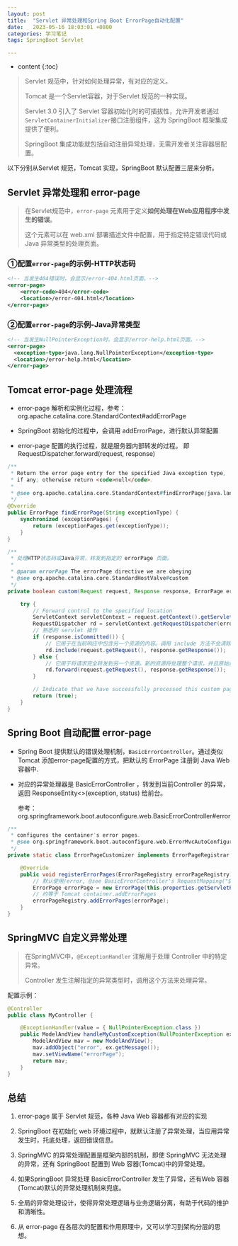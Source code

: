 ```yaml
---
layout: post
title:  "Servlet 异常处理和Spring Boot ErrorPage自动化配置"
date:   2023-05-16 18:03:01 +0800
categories: 学习笔记
tags: SpringBoot Servlet

---
```


* content
{:toc}

> Servlet 规范中，针对如何处理异常，有对应的定义。
> 
> Tomcat 是一个Servlet容器，对于Servlet 规范的一种实现。
> 
> Servlet 3.0 引入了 Servlet 容器初始化时的可插拔性，允许开发者通过`ServletContainerInitializer`接口注册组件，这为 SpringBoot 框架集成提供了便利。 
> 
> SpringBoot 集成功能就包括自动注册异常处理，无需开发者关注容器层配置。

以下分别从Servlet 规范，Tomcat 实现，SpringBoot 默认配置三层来分析。

## Servlet 异常处理和 error-page

> 在Servlet规范中，`error-page` 元素用于定义**如何处理在Web应用程序中发生的错误**。
> 
> 这个元素可以在 web.xml 部署描述文件中配置，用于指定特定错误代码或 Java 异常类型的处理页面。

### ①配置`error-page`的示例-HTTP状态码

```xml
<!-- 当发生404错误时，会显示/error-404.html页面。-->
<error-page>
    <error-code>404</error-code>
    <location>/error-404.html</location>
</error-page> 
```

### ②配置`error-page`的示例-Java异常类型

```xml
<!-- 当发生NullPointerException时，会显示/error-help.html页面。-->
<error-page>  
  <exception-type>java.lang.NullPointerException</exception-type>  
  <location>/error-help.html</location>  
</error-page>
```

## Tomcat error-page 处理流程

- error-page 解析和实例化过程，参考： org.apache.catalina.core.StandardContext#addErrorPage

- SpringBoot 初始化的过程中，会调用 addErrorPage，进行默认异常配置

- error-page 配置的执行过程，就是服务器内部转发的过程。 即 RequestDispatcher.forward(request, response)

```java
/**
 * Return the error page entry for the specified Java exception type,
 * if any; otherwise return <code>null</code>. 
 *
 * @see org.apache.catalina.core.StandardContext#findErrorPage(java.lang.String)
 */
@Override
public ErrorPage findErrorPage(String exceptionType) {
    synchronized (exceptionPages) {
        return (exceptionPages.get(exceptionType));
    }
}
```

```java
/**
 * 处理HTTP状态码或Java异常，转发到指定的 errorPage 页面。
 * 
 * @param errorPage The errorPage directive we are obeying
 * @see org.apache.catalina.core.StandardHostValve#custom
 */
private boolean custom(Request request, Response response, ErrorPage er    rorPage) {

    try {
        // Forward control to the specified location
        ServletContext servletContext = request.getContext().getServletContext();
        RequestDispatcher rd = servletContext.getRequestDispatcher(errorPage.                    getLocation());
        // 熟悉的 servlet 操作
        if (response.isCommitted()) {
            // 它用于在当前响应中包含另一个资源的内容。调用 include 方法不会清除响应缓冲区，当前Servlet的输出和被包含资源的输出将一起发送给客户端。
            rd.include(request.getRequest(), response.getResponse());
        } else {
            // 它用于将请求完全转发到另一个资源。新的资源将处理整个请求，并且原始请求的响应将被丢弃。
            rd.forward(request.getRequest(), response.getResponse());
        }

        // Indicate that we have successfully processed this custom page
        return (true);
    }
} 
```

## Spring Boot 自动配置 error-page

- Spring Boot 提供默认的错误处理机制，`BasicErrorController`。通过类似 Tomcat 添加error-page配置的方式，把默认的 ErrorPage 注册到 Java Web 容器中.

- 对应的异常处理器是 BasicErrorController ，转发到当前Controller 的异常，返回 ResponseEntity<>(exception, status) 给前台。
  
  参考：org.springframework.boot.autoconfigure.web.BasicErrorController#error

```java
/**
 * configures the container's error pages.
 * @see org.springframework.boot.autoconfigure.web.ErrorMvcAutoConfiguration
 */
private static class ErrorPageCustomizer implements ErrorPageRegistrar, Ordered {

    @Override
    public void registerErrorPages(ErrorPageRegistry errorPageRegistry) {
        // 默认使用/error, @see BasicErrorController's RequestMapping("${server.error.path:${error.path:/error}}")
        ErrorPage errorPage = new ErrorPage(this.properties.getServletPrefix() + this.properties.getError().getPath());
        // 约等于 Tomcat container.addErrorPages
        errorPageRegistry.addErrorPages(errorPage);
    }
}
```

## SpringMVC 自定义异常处理

> 在SpringMVC中，`@ExceptionHandler` 注解用于处理 Controller 中的特定异常。
> 
> Controller 发生注解指定的异常类型时，调用这个方法来处理异常。

配置示例：

```java
@Controller
public class MyController {

    @ExceptionHandler(value = { NullPointerException.class })
    public ModelAndView handleMyCustomException(NullPointerException ex) {
        ModelAndView mav = new ModelAndView();
        mav.addObject("error", ex.getMessage());
        mav.setViewName("errorPage");
        return mav;
    }
}
```

## 总结

1. error-page 属于 Servlet 规范，各种 Java Web 容器都有对应的实现

2. SpringBoot 在初始化 web 环境过程中，就默认注册了异常处理，当应用异常发生时，托底处理，返回错误信息。

3. SpringMVC 的异常处理配置是框架内部的机制，即使 SpringMVC 无法处理的异常，还有 SpringBoot 配置到 Web 容器(Tomcat)中的异常处理。

4. 如果SpringBoot 异常处理 BasicErrorController 发生了异常，还有Web 容器(Tomcat)默认的异常处理机制来兜底。

5. 全局的异常处理设计，使得异常处理逻辑与业务逻辑分离，有助于代码的维护和清晰性。

6. 从 error-page 在各层次的配置和作用原理中，又可以学习到架构分层的思想。
